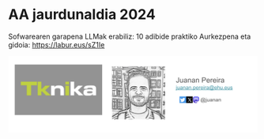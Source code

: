 # AA jaurdunaldia 2024

Sofwarearen garapena LLMak erabiliz: 10 adibide praktiko
Aurkezpena eta gidoia: https://labur.eus/sZ1Ie

![alt text](image.png)